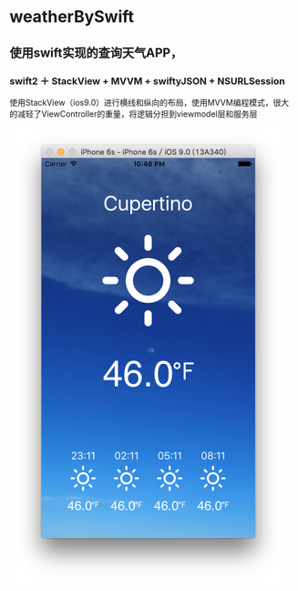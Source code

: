 # weatherBySwift

## 使用swift实现的查询天气APP，

### swift2 ＋ StackView + MVVM + swiftyJSON + NSURLSession

使用StackView（ios9.0）进行横线和纵向的布局，使用MVVM编程模式，很大的减轻了ViewController的重量，将逻辑分担到viewmodel层和服务层



![](https://github.com/sidetlw/weatherBySwift/blob/master/screenShot/shot.png)
